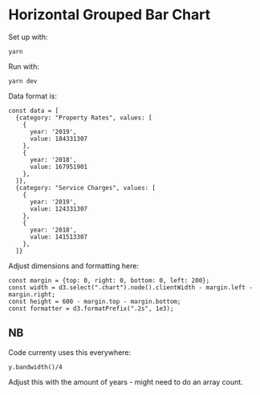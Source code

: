 # Horizontal Grouped Bar Chart

Set up with:

```
yarn
```

Run with:
```
yarn dev
```

Data format is:
```
const data = [
  {category: "Property Rates", values: [
    {
      year: '2019',
      value: 184331307
    },
    {
      year: '2018',
      value: 167951901
    },
  ]},
  {category: "Service Charges", values: [
    {
      year: '2019',
      value: 124331307
    },
    {
      year: '2018',
      value: 141513307
    },
  ]}
  ```

  Adjust dimensions and formatting here:

  ```
  const margin = {top: 0, right: 0, bottom: 0, left: 200};
const width = d3.select(".chart").node().clientWidth - margin.left - margin.right;
const height = 600 - margin.top - margin.bottom;
const formatter = d3.formatPrefix(".2s", 1e3);
```

## NB

Code currenty uses this everywhere:

```
y.bandwidth()/4
```

Adjust this with the amount of years - might need to do an array count.








